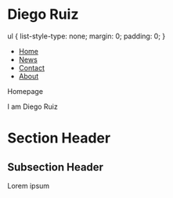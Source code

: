 # Diego Ruiz
ul {
  list-style-type: none;
  margin: 0;
  padding: 0;
}

 <ul>
  <li><a href="default.asp">Home</a></li>
  <li><a href="news.asp">News</a></li>
  <li><a href="contact.asp">Contact</a></li>
  <li><a href="about.asp">About</a></li>
</ul> 
Homepage

I am Diego Ruiz

<h1>Section Header</h1>
<section>
  <h2>Subsection Header</h2>
  <p>Lorem ipsum</p>
</section>
